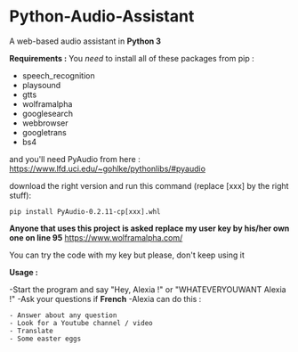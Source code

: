 # Python-Audio-Assistant
A web-based audio assistant in **Python 3** 

**Requirements :**
You _need_ to install all of these packages from pip :
- speech_recognition
- playsound
- gtts
- wolframalpha
- googlesearch
- webbrowser
- googletrans
- bs4

and you'll need PyAudio from here :
https://www.lfd.uci.edu/~gohlke/pythonlibs/#pyaudio

download the right version and run this command (replace [xxx] by the right stuff):
```
pip install PyAudio‑0.2.11‑cp[xxx].whl
```

**Anyone that uses this project is asked replace my user key by his/her own one on line 95**
https://www.wolframalpha.com/

You can try the code with my key but please, don't keep using it

**Usage :**

  -Start the program and say "Hey, Alexia !" or "WHATEVERYOUWANT Alexia !"
  -Ask your questions if **French**
  -Alexia can do this :
  
    - Answer about any question
    - Look for a Youtube channel / video
    - Translate
    - Some easter eggs

